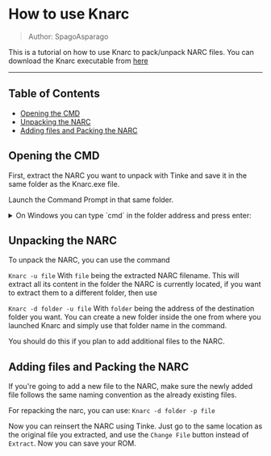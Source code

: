 # How to use Knarc
> Author: SpagoAsparago

This is a tutorial on how to use Knarc to pack/unpack NARC files.
You can download the Knarc executable from [here](https://github.com/kr3nshaw/knarc/releases)

--- 
## Table of Contents
* [Opening the CMD](#section)
* [Unpacking the NARC](#section-2)
* [Adding files and Packing the NARC](#section-3)

## Opening the CMD
First, extract the NARC you want to unpack with Tinke and save it in the same folder as the Knarc.exe file.

Launch the Command Prompt in that same folder.

<details>
 <summary>On Windows you can type `cmd` in the folder address and press enter:</summary>

<video src="resources/quickcmdvideo.mp4" width="640" height="480" controls></video>

</details>

## Unpacking the NARC

To unpack the NARC, you can use the command 

```Knarc -u file```
With `file` being the extracted NARC filename. This will extract all its content in the folder the NARC is currently located, if you want to extract them to a different folder, then use

```Knarc -d folder -u file```
With `folder` being the address of the destination folder you want. You can create a new folder inside the one from where you launched Knarc and simply use that folder name in the command.

You should do this if you plan to add additional files to the NARC.

## Adding files and Packing the NARC
If you're going to add a new file to the NARC, make sure the newly added file follows the same naming convention as the already existing files.

For repacking the narc, you can use: 
```Knarc -d folder -p file```

Now you can reinsert the NARC using Tinke. Just go to the same location as the original file you extracted, and use the `Change File` button instead of `Extract`. Now you can save your ROM.
